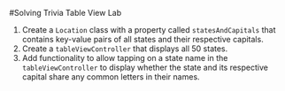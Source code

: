 #Solving Trivia Table View Lab

1. Create a `Location` class with a property called `statesAndCapitals` that contains key-value pairs of all states and their respective capitals.
2. Create a `tableViewController` that displays all 50 states.
3. Add functionality to allow tapping on a state name in the `tableViewController` to display whether the state and its respective capital share any common letters in their names.

